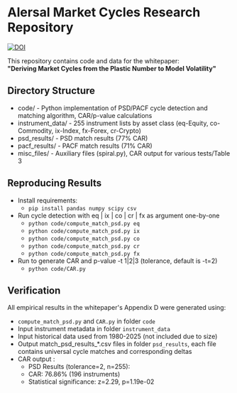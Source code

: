 # Alersal Market Cycles Research Repository
[![DOI](https://zenodo.org/badge/DOI/10.5281/zenodo.16730906.svg)](https://doi.org/10.5281/zenodo.16730906)

This repository contains code and data for the whitepaper:  
**"Deriving Market Cycles from the Plastic Number to Model Volatility"**

## Directory Structure
- code/                   - Python implementation of PSD/PACF cycle detection and matching algorithm, CAR/p-value calculations
- instrument_data/        - 255 instrument lists by asset class (eq-Equity, co-Commodity, ix-Index, fx-Forex, cr-Crypto)
- psd_results/            - PSD match results (77% CAR)
- pacf_results/           - PACF match results (71% CAR)
- misc_files/             - Auxiliary files (spiral.py), CAR output for various tests/Table 3

## Reproducing Results
- Install requirements:  
   - `pip install pandas numpy scipy csv`
- Run cycle detection with eq | ix | co | cr | fx as argument one-by-one
   - `python code/compute_match_psd.py eq`
   - `python code/compute_match_psd.py ix`
   - `python code/compute_match_psd.py co`
   - `python code/compute_match_psd.py cr`
   - `python code/compute_match_psd.py fx`
- Run to generate CAR and p-value -t 1|2|3 (tolerance, default is -t=2)
   - `python code/CAR.py`

## Verification
All empirical results in the whitepaper's Appendix D were generated using:
- `compute_match_psd.py` and `CAR.py` in folder `code`
- Input instrument metadata in folder `instrument_data`
- Input historical data used from 1980-2025 (not included due to size)
- Output match_psd_results_*.csv files in folder `psd_results`, each file contains universal cycle matches and corresponding deltas 
- CAR output :
  - PSD Results (tolerance=2, n=255):
  - CAR: 76.86% (196 instruments)
  - Statistical significance: z=2.29, p=1.19e-02
